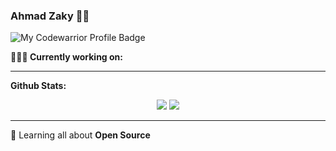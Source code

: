 ### Ahmad Zaky 👨‍💻

![My Codewarrior Profile Badge](https://www.codewars.com/users/Ahmad%20Zaky/badges/micro)

**👨🏻‍💻 Currently working on:** 


---

**Github Stats:**

<p align="center">
  
  <img src="https://github-readme-stats.vercel.app/api?username=ahhzaky&hide=stars&show_icons=true&theme=dracula&line_height=48">
  <img src="https://github-readme-stats.vercel.app/api/top-langs/?username=ahhzaky&count_private=true&theme=dracula">

</p>


---

🌱 Learning all about **Open Source**

